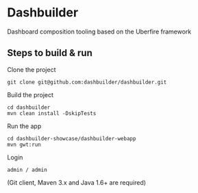 Dashbuilder
===========

Dashboard composition tooling based on the Uberfire framework
 
Steps to build & run
---------------------------
 
Clone the project

    git clone git@github.com:dashbuilder/dashbuilder.git
    
Build the project

    cd dashbuilder
    mvn clean install -DskipTests

Run the app

    cd dashbuilder-showcase/dashbuilder-webapp
    mvn gwt:run

Login

    admin / admin


(Git client, Maven 3.x and Java 1.6+ are required)

